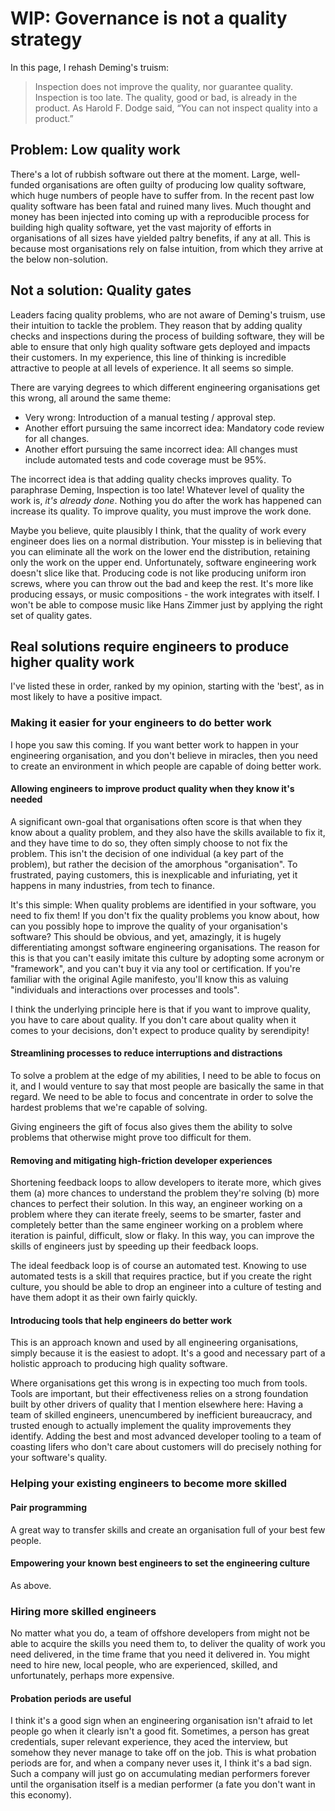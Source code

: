 # WIP: Governance is not a quality strategy

In this page, I rehash Deming's truism:

> Inspection does not improve the quality, nor guarantee quality. Inspection is too late. The quality, good or bad, is already in the product. As Harold F. Dodge said, “You can not inspect quality into a product.”

## Problem: Low quality work

There's a lot of rubbish software out there at the moment. Large, well-funded organisations are often guilty of producing low quality software, which huge numbers of people have to suffer from. In the recent past low quality software has been fatal and ruined many lives. Much thought and money has been injected into coming up with a reproducible process for building high quality software, yet the vast majority of efforts in organisations of all sizes have yielded paltry benefits, if any at all. This is because most organisations rely on false intuition, from which they arrive at the below non-solution.

## Not a solution: Quality gates

Leaders facing quality problems, who are not aware of Deming's truism, use their intuition to tackle the problem. They reason that by adding quality checks and inspections during the process of building software, they will be able to ensure that only high quality software gets deployed and impacts their customers. In my experience, this line of thinking is incredible attractive to people at all levels of experience. It all seems so simple.

There are varying degrees to which different engineering organisations get this wrong, all around the same theme:

- Very wrong: Introduction of a manual testing / approval step.
- Another effort pursuing the same incorrect idea: Mandatory code review for all changes.
- Another effort pursuing the same incorrect idea: All changes must include automated tests and code coverage must be 95%.

The incorrect idea is that adding quality checks improves quality. To paraphrase Deming, Inspection is too late! Whatever level of quality the work is, _it's already done_. Nothing you do after the work has happened can increase its quality. To improve quality, you must improve the work done.

Maybe you believe, quite plausibly I think, that the quality of work every engineer does lies on a normal distribution. Your misstep is in believing that you can eliminate all the work on the lower end the distribution, retaining only the work on the upper end. Unfortunately, software engineering work doesn't slice like that. Producing code is not like producing uniform iron screws, where you can throw out the bad and keep the rest. It's more like producing essays, or music compositions - the work integrates with itself. I won't be able to compose music like Hans Zimmer just by applying the right set of quality gates.

## Real solutions require engineers to produce higher quality work

I've listed these in order, ranked by my opinion, starting with the 'best', as in most likely to have a positive impact.

### Making it easier for your engineers to do better work

I hope you saw this coming. If you want better work to happen in your engineering organisation, and you don't believe in miracles, then you need to create an environment in which people are capable of doing better work.

#### Allowing engineers to improve product quality when they know it's needed

A significant own-goal that organisations often score is that when they know about a quality problem, and they also have the skills available to fix it, and they have time to do so, they often simply choose to not fix the problem. This isn't the decision of one individual (a key part of the problem), but rather the decision of the amorphous "organisation". To frustrated, paying customers, this is inexplicable and infuriating, yet it happens in many industries, from tech to finance.

It's this simple: When quality problems are identified in your software, you need to fix them! If you don't fix the quality problems you know about, how can you possibly hope to improve the quality of your organisation's software? This should be obvious, and yet, amazingly, it is hugely differentiating amongst software engineering organisations. The reason for this is that you can't easily imitate this culture by adopting some acronym or "framework", and you can't buy it via any tool or certification. If you're familiar with the original Agile manifesto, you'll know this as valuing "individuals and interactions over processes and tools".

I think the underlying principle here is that if you want to improve quality, you have to care about quality. If you don't care about quality when it comes to your decisions, don't expect to produce quality by serendipity!

#### Streamlining processes to reduce interruptions and distractions

To solve a problem at the edge of my abilities, I need to be able to focus on it, and I would venture to say that most people are basically the same in that regard. We need to be able to focus and concentrate in order to solve the hardest problems that we're capable of solving.

Giving engineers the gift of focus also gives them the ability to solve problems that otherwise might prove too difficult for them. 

#### Removing and mitigating high-friction developer experiences

Shortening feedback loops to allow developers to iterate more, which gives them (a) more chances to understand the problem they're solving (b) more chances to perfect their solution. In this way, an engineer working on a problem where they can iterate freely, seems to be smarter, faster and completely better than the same engineer working on a problem where iteration is painful, difficult, slow or flaky. In this way, you can improve the skills of engineers just by speeding up their feedback loops.

The ideal feedback loop is of course an automated test. Knowing to use automated tests is a skill that requires practice, but if you create the right culture, you should be able to drop an engineer into a culture of testing and have them adopt it as their own fairly quickly.

#### Introducing tools that help engineers do better work

This is an approach known and used by all engineering organisations, simply because it is the easiest to adopt. It's a good and necessary part of a holistic approach to producing high quality software.

Where organisations get this wrong is in expecting too much from tools. Tools are important, but their effectiveness relies on a strong foundation built by other drivers of quality that I mention elsewhere here: Having a team of skilled engineers, unencumbered by inefficient bureaucracy, and trusted enough to actually implement the quality improvements they identify. Adding the best and most advanced developer tooling to a team of coasting lifers who don't care about customers will do precisely nothing for your software's quality.

### Helping your existing engineers to become more skilled

#### Pair programming

A great way to transfer skills and create an organisation full of your best few people.

#### Empowering your known best engineers to set the engineering culture

As above.

### Hiring more skilled engineers

No matter what you do, a team of offshore developers from <budget-friendly developing nation> might not be able to acquire the skills you need them to, to deliver the quality of work you need delivered, in the time frame that you need it delivered in. You might need to hire new, local people, who are experienced, skilled, and unfortunately, perhaps more expensive.

#### Probation periods are useful

I think it's a good sign when an engineering organisation isn't afraid to let people go when it clearly isn't a good fit. Sometimes, a person has great credentials, super relevant experience, they aced the interview, but somehow they never manage to take off on the job. This is what probation periods are for, and when a company never uses it, I think it's a bad sign. Such a company will just go on accumulating median performers forever until the organisation itself is a median performer (a fate you don't want in this economy).
